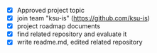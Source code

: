 - [x] Approved project topic
- [x] join team "ksu-is" (https://github.com/ksu-is)
- [x] project roadmap documents
- [X] find related repository and evaluate it
- [X] write readme.md, edited related repository
